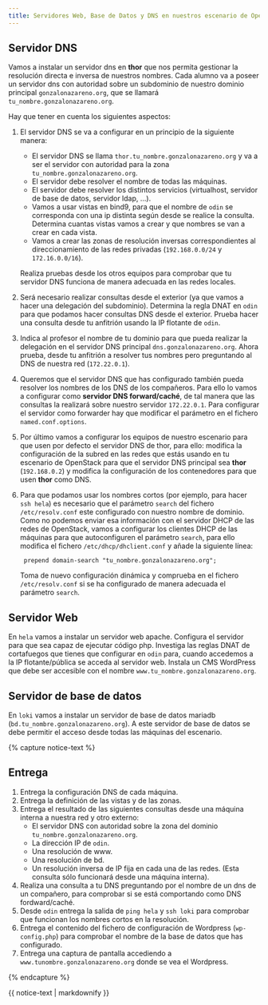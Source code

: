 ```yaml
---
title: Servidores Web, Base de Datos y DNS en nuestros escenario de OpenStack
---
```


## Servidor DNS

Vamos a instalar un servidor dns en **thor** que nos permita gestionar la resolución directa e inversa de nuestros nombres. Cada alumno va a poseer un servidor dns con autoridad sobre un subdominio de nuestro dominio principal `gonzalonazareno.org`, que se llamará `tu_nombre.gonzalonazareno.org`.

Hay que tener en cuenta los siguientes aspectos:

1. El servidor DNS se va a configurar en un principio de la siguiente manera:

    * El servidor DNS se llama `thor.tu_nombre.gonzalonazareno.org` y va a ser el servidor con autoridad para la zona `tu_nombre.gonzalonazareno.org`.
    * El servidor debe resolver el nombre de todas las máquinas.
    * El servidor debe resolver los distintos servicios (virtualhost, servidor de base de datos, servidor ldap, ...).
    * Vamos a usar vistas en bind9, para que el nombre de `odin` se corresponda con una ip distinta según desde se realice la consulta. Determina cuantas vistas vamos a crear y que nombres se van a crear en cada vista.
    * Vamos a crear las zonas de resolución inversas correspondientes al direccionamiento de las redes privadas (`192.168.0.0/24` y `172.16.0.0/16`).

    Realiza pruebas desde los otros equipos para comprobar que tu servidor DNS funciona de manera adecuada en las redes locales.
3. Será necesario realizar consultas desde el exterior (ya que vamos a hacer una delegación del subdominio). Determina la regla DNAT en `odin` para que podamos hacer consultas DNS desde el exterior. Prueba hacer una consulta desde tu anfitrión usando la IP flotante de `odin`.
4. Indica al profesor el nombre de tu dominio para que pueda realizar la delegación en el servidor DNS principal `dns.gonzalonazareno.org`. Ahora prueba, desde tu anfitrión a resolver tus nombres pero preguntando al DNS de nuestra red (`172.22.0.1`).
5. Queremos que el servidor DNS que has configurado también pueda resolver los nombres de los DNS de los compañeros. Para ello lo vamos a configurar como **servidor DNS forward/caché**, de tal manera que las consultas la realizará sobre nuestro servidor `172.22.0.1`. Para configurar el servidor como forwarder hay que modificar el parámetro en el fichero `named.conf.options`.
6. Por último vamos a configurar los equipos de nuestro escenario para que usen por defecto el servidor DNS de thor, para ello: modifica la configuración de la subred en las redes que estás usando en tu escenario de OpenStack para que el servidor DNS principal sea **thor** (`192.168.0.2`) y modifica la configuración de los contenedores para que usen **thor** como DNS.
7. Para que podamos usar los nombres cortos (por ejemplo, para hacer `ssh hela`) es necesario que el parámetro `search` del fichero `/etc/resolv.conf` este configurado con nuestro nombre de dominio. Como no podemos enviar esa información con el servidor DHCP de las redes de OpenStack, vamos a configurar los clientes DHCP de las máquinas para que autoconfiguren el parámetro `search`, para ello modifica el fichero `/etc/dhcp/dhclient.conf` y añade la siguiente línea:

        prepend domain-search "tu_nombre.gonzalonazareno.org";

    Toma de nuevo configuración dinámica y comprueba en el fichero `/etc/resolv.conf` si se ha configurado de manera adecuada el parámetro `search`.

## Servidor Web

En `hela` vamos a instalar un servidor web apache. Configura el servidor para que sea capaz de ejecutar código php. Investiga las reglas DNAT de cortafuegos que tienes que configurar en `odin` para, cuando accedemos a la IP flotante/pública se acceda al servidor web. Instala un CMS WordPress que debe ser accesible con el nombre `www.tu_nombre.gonzalonazareno.org`.

## Servidor de base de datos

En `loki` vamos a instalar un servidor de base de datos mariadb (`bd.tu_nombre.gonzalonazareno.org`). A este servidor de base de datos se debe permitir el acceso desde todas las máquinas del escenario.

{% capture notice-text %}
## Entrega

1. Entrega la configuración DNS de cada máquina.
2. Entrega la definición de las vistas y de las zonas.
3. Entrega el resultado de las siguientes consultas desde una máquina interna a nuestra red y otro externo:
    * El servidor DNS con autoridad sobre la zona del dominio `tu_nombre.gonzalonazareno.org`.
    * La dirección IP de `odin`.
    * Una resolución de www.
    * Una resolución de bd.
    * Un resolución inversa de IP fija en cada una de las redes. (Esta consulta sólo funcionará desde una máquina interna).
4. Realiza una consulta a tu DNS preguntando por el nombre de un dns de un compañero, para comprobar si se está comportando como DNS fordward/caché.
5. Desde `odin` entrega la salida de `ping hela` y `ssh loki` para comprobar que funcionan los nombres cortos en la resolución.
6. Entrega el contenido del fichero de configuración de Wordpress (`wp-config.php`) para comprobar el nombre de la base de datos que has configurado.
7. Entrega una captura de pantalla accediendo a `www.tunombre.gonzalonazareno.org` donde se vea el Wordpress.

{% endcapture %}<div class="notice--info">{{ notice-text | markdownify }}</div>
